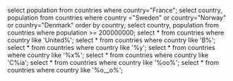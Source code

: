 select population from countries where country="France";
select country, population from countries where country ="Sweden" or country="Norway" or country="Denmark" order by country;
select country, population from countries where population >= 200000000;
select * from countries where country like 'United%';
select * from countries where country like 'B%';
select * from countries where country like '%y';
select * from countries where country like '%x%';
select * from countries where country like 'C%ia';
select * from countries where country like '%oo%';
select * from countries where country like '%o__o%';
